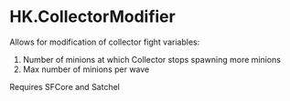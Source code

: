 # HK.CollectorModifier

Allows for modification of collector fight variables:
1. Number of minions at which Collector stops spawning more minions
2. Max number of minions per wave

Requires SFCore and Satchel